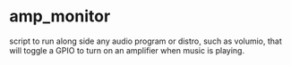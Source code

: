 # amp_monitor
script to run along side any audio program or distro, such as volumio, that will toggle a GPIO to turn on an amplifier when music is playing. 
